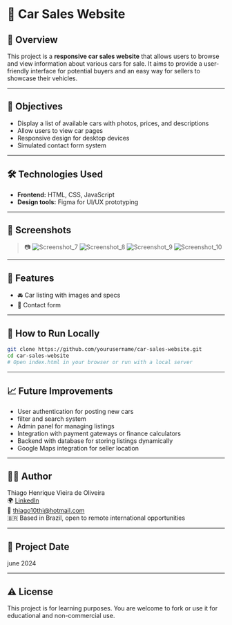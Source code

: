 # 🚗 Car Sales Website

## 📌 Overview

This project is a **responsive car sales website** that allows users to browse and view information about various cars for sale. It aims to provide a user-friendly interface for potential buyers and an easy way for sellers to showcase their vehicles.

---

## 🎯 Objectives

- Display a list of available cars with photos, prices, and descriptions  
- Allow users to view car pages  
- Responsive design for desktop devices  
- Simulated contact form system  

---

## 🛠️ Technologies Used

- **Frontend:** HTML, CSS, JavaScript  
- **Design tools:** Figma for UI/UX prototyping  
---

## 📸 Screenshots

> 📷  ![Screenshot_7](https://github.com/user-attachments/assets/33f3e1ec-029e-4d42-9301-61dbefe352f9)  ![Screenshot_8](https://github.com/user-attachments/assets/37aec797-93a5-49fa-a2b5-0a2c8e3bbf43) ![Screenshot_9](https://github.com/user-attachments/assets/cdc8dfa5-fc88-4bcf-87f2-990b3758fcb5) ![Screenshot_10](https://github.com/user-attachments/assets/eb466306-8e0f-483f-8e98-7e2fef7d2e87)


---

## 🧪 Features

- 🚘 Car listing with images and specs  
- 📨 Contact form  

---

## 🚀 How to Run Locally

```bash
git clone https://github.com/yourusername/car-sales-website.git
cd car-sales-website
# Open index.html in your browser or run with a local server
```

---

## 📈 Future Improvements

- User authentication for posting new cars
- filter and search system 
- Admin panel for managing listings  
- Integration with payment gateways or finance calculators  
- Backend with database for storing listings dynamically  
- Google Maps integration for seller location  

---

## 👨‍💻 Author

Thiago Henrique Vieira de Oliveira  
🌍 [LinkedIn](https://www.linkedin.com/in/thiagohvo/)  
📧 thiago10thi@hotmail.com  
🇧🇷 Based in Brazil, open to remote international opportunities  

---

## 📅 Project Date

june 2024

---

## ⚠️ License

This project is for learning purposes. You are welcome to fork or use it for educational and non-commercial use.
